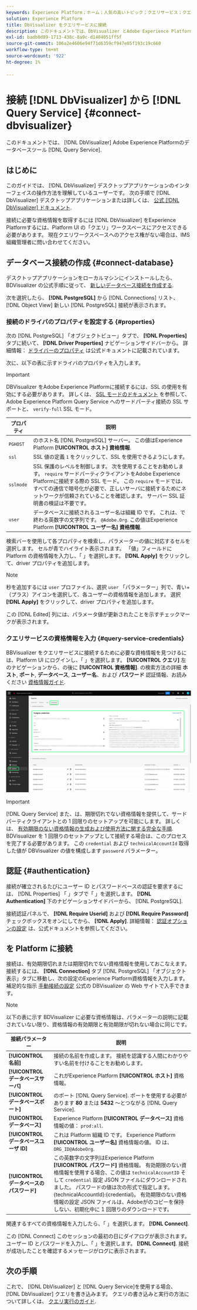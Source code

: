 ```yaml
---
keywords: Experience Platform；ホーム；人気の高いトピック；クエリサービス；クエリサービス；Db Visualizer;Db Visualizer;db visualizer；クエリサービスへの接続；
solution: Experience Platform
title: DbVisualizer をクエリサービスに接続
description: このドキュメントでは、DbVisualizer とAdobe Experience Platform Query Service を接続する手順について説明します。
exl-id: badb0d89-1713-438c-8a9c-d1404051ff5f
source-git-commit: 106a2e4606e94f71d6359cf947e05f193c19c660
workflow-type: tm+mt
source-wordcount: '922'
ht-degree: 1%

---
```


# 接続 [!DNL DbVisualizer] から [!DNL Query Service] {#connect-dbvisualizer}

このドキュメントでは、 [!DNL DbVisualizer] Adobe Experience Platformのデータベースツール [!DNL Query Service].

## はじめに

このガイドでは、 [!DNL DbVisualizer] デスクトップアプリケーションのインターフェイスの操作方法を理解しているユーザーです。 次の手順で [!DNL DbVisualizer] デスクトップアプリケーションまたは詳しくは、 [公式 [!DNL DbVisualizer] ドキュメント](https://www.dbvis.com/download/).

接続に必要な資格情報を取得するには [!DNL  DbVisualizer] をExperience Platformするには、Platform UI の「クエリ」ワークスペースにアクセスできる必要があります。 現在クエリワークスペースへのアクセス権がない場合は、IMS 組織管理者に問い合わせてください。

## データベース接続の作成 {#connect-database}

デスクトップアプリケーションをローカルマシンにインストールしたら、BDVisualizer の公式手順に従って、 [新しいデータベース接続を作成する](https://confluence.dbvis.com/display/UG130/Create+a+New+Database+Connection).

次を選択したら、 **[!DNL PostgreSQL]** から [!DNL Connections] リスト、 [!DNL Object View] 新しい [!DNL PostgreSQL] 接続が表示されます。

### 接続のドライバのプロパティを設定する {#properties}

次の [!DNL PostgreSQL] 「オブジェクトビュー」タブで、 **[!DNL Properties]** タブに続いて、 **[!DNL Driver Properties]** ナビゲーションサイドバーから。 詳細情報： [ドライバーのプロパティ](https://confluence.dbvis.com/display/UG130/Configuring+Connection+Properties#ConfiguringConnectionProperties-DriverProperties) は公式ドキュメントに記載されています。

次に、以下の表に示すドライバのプロパティを入力します。

>[!IMPORTANT]
>
>DBVisualizer をAdobe Experience Platformに接続するには、SSL の使用を有効にする必要があります。 詳しくは、 [SSL モードのドキュメント](./ssl-modes.md) を参照して、Adobe Experience Platform Query Service へのサードパーティ接続の SSL サポートと、 `verify-full` SSL モード。

| プロパティ | 説明 |
| ------ | ------ |
| `PGHOST` | のホスト名 [!DNL PostgreSQL] サーバー。 この値はExperience Platform **[!UICONTROL ホスト] 資格情報**. |
| `ssl` | SSL 値の定義 `1` をクリックして、SSL を使用できるようにします。 |
| `sslmode` | SSL 保護のレベルを制御します。 次を使用することをお勧めします。 `require` サードパーティクライアントをAdobe Experience Platformに接続する際の SSL モード。 この `require` モードでは、すべての通信で暗号化が必要で、正しいサーバに接続するためにネットワークが信頼されていることを確認します。 サーバー SSL 証明書の検証は不要です。 |
| `user` | データベースに接続されるユーザー名は組織 ID です。 これは、で終わる英数字の文字列です。 `@Adobe.Org`. この値はExperience Platform **[!UICONTROL ユーザー名] 資格情報**. |

検索バーを使用して各プロパティを検索し、パラメーターの値に対応するセルを選択します。 セルが青でハイライト表示されます。 「値」フィールドに Platform の資格情報を入力し、「 」を選択します。 **[!DNL Apply]** をクリックして、driver プロパティを追加します。

>[!NOTE]
>
>秒を追加するには `user` プロファイル、選択 `user` 「パラメーター」列で、青い+（プラス）アイコンを選択して、各ユーザーの資格情報を追加します。 選択 **[!DNL Apply]** をクリックして、driver プロパティを追加します。

この [!DNL Edited] 列には、パラメータ値が更新されたことを示すチェックマークが表示されます。

### クエリサービスの資格情報を入力 {#query-service-credentials}

BBVisualizer をクエリサービスに接続するために必要な資格情報を見つけるには、Platform UI にログインし、「 」を選択します。 **[!UICONTROL クエリ]** 左のナビゲーションから、の後に **[!UICONTROL 資格情報]**. の検索方法の詳細 **ホスト**, **ポート**, **データベース**, **ユーザー名**、および **パスワード** 認証情報、お読みください [資格情報ガイド](../ui/credentials.md).

![「認証情報クエリ」ワークスペースの「Experience Platform」ページ（「認証情報」と「有効期限」がハイライト表示されています）。](../images/clients/dbvisualizer/query-service-credentials-page.png)

>[!IMPORTANT]
>
>[!DNL Query Service] また、は、期限切れでない資格情報を提供して、サードパーティクライアントとの 1 回限りのセットアップを可能にします。 詳しくは、 [有効期限のない資格情報の生成および使用方法に関する完全な手順](../ui/credentials.md#non-expiring-credentials). BDVisualizer を 1 回限りのセットアップとして接続する場合は、このプロセスを完了する必要があります。 この `credential` および `technicalAccountId` 取得した値が DBVisualizer の値を構成します `password` パラメーター。

## 認証 {#authentication}

接続が確立されるたびにユーザー ID とパスワードベースの認証を要求するには、 [!DNL Properties] 「 」タブで「 」を選択します。 **[!DNL Authentication]** 下のナビゲーションサイドバーから、 [!DNL PostgreSQL].

接続認証パネルで、 **[!DNL Require Userid]** および **[!DNL Require Password]** チェックボックスをオンにしてから、 **[!DNL Apply]**. 詳細情報： [認証オプションの設定](https://confluence.dbvis.com/display/UG140/Setting+Common+Authentication+Options) は、公式ドキュメントを参照してください。

##  を Platform に接続

接続は、有効期限切れまたは期限切れでない資格情報を使用しておこなえます。 接続するには、 **[!DNL Connection]** タブ [!DNL PostgreSQL] 「オブジェクト表示」タブに移動し、次の設定のExperience Platform資格情報を入力します。 補足的な指示 [手動接続の設定](https://confluence.dbvis.com/display/UG100/Setting+Up+a+Connection+Manually) 公式の DBVisualizer の Web サイトで入手できます。

>[!NOTE]
>
>以下の表に示す BDVisualizer に必要な資格情報は、パラメーターの説明に記載されていない限り、資格情報の有効期限と有効期限が切れない場合に同じです。

| 接続パラメーター | 説明 |
|---|---|
| **[!UICONTROL 名前]** | 接続の名前を作成します。 接続を認識する人間にわかりやすい名前を付けることをお勧めします。 |
| **[!UICONTROL データベースサーバ]** | これがExperience Platform **[!UICONTROL ホスト]** 資格情報。 |
| **[!UICONTROL データベースポート]** | のポート [!DNL Query Service]. ポートを使用する必要があります **80** または **5432** ～とつながる [!DNL Query Service]. |
| **[!UICONTROL データベース]** | Experience Platform **[!UICONTROL データベース]** 資格情報の値： `prod:all`. |
| **[!UICONTROL データベースユーザ ID]** | これは Platform 組織 ID です。 Experience Platform **[!UICONTROL ユーザー名]** 資格情報の値。 ID は、 `ORG_ID@AdobeOrg`. |
| **[!UICONTROL データベースのパスワード]** | この英数字の文字列はExperience Platform **[!UICONTROL パスワード]** 資格情報。 有効期限のない資格情報を使用する場合、この値は `technicalAccountID` そして `credential` 設定 JSON ファイルにダウンロードされました。 パスワードの値は次の形式で指定します。{technicalAccountId}:{credential}。 有効期限のない資格情報の設定 JSON ファイルは、Adobeがのコピーを保持しない、初期化中に 1 回限りのダウンロードです。 |

関連するすべての資格情報を入力したら、「 」を選択します。 **[!DNL Connect]**.

この [!DNL Connect] このセッションの最初の日にダイアログが表示されます。 ユーザー ID とパスワードを入力し、「 」を選択します。 **[!DNL Connect]**. 接続が成功したことを確認するメッセージがログに表示されます。

## 次の手順

これで、 [!DNL DbVisualizer] と [!DNL Query Service]を使用する場合、 [!DNL DbVisualizer] クエリを書き込みます。 クエリの書き込みと実行の方法について詳しくは、 [クエリ実行のガイド](../best-practices/writing-queries.md).
